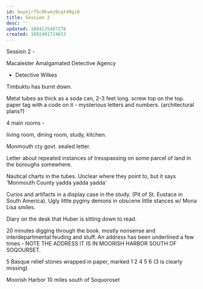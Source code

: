 ```yaml
---
id: 5wybjr75c9kvmj0cqt49gi0
title: Session 2
desc: ''
updated: 1694135407278
created: 1692491724653
---
```


Session 2 - 

Macalester Amalgamated Detective Agency
- Detective Wilkes


Timbuktu has burnt down. 


Metal tubes as thick as a soda can, 2-3 feet long. screw top on the top. paper tag with a code on it - mysterious letters and numbers. (architectural plans?)


4 main rooms - 

living room, dining room, study, kitchen.

Monmouth cty govt. sealed letter.

Letter about repeated instances of tresspassing on some parcel of land in the boroughs somewhere.

Nautical charts in the tubes. Unclear where they point to, but it says 'Monmouth County yadda yadda yadda'


Curios and artifacts in a display case in the study. (Pit of St. Eustace in South America). Ugly little pygmy demons in obscene little stances w/ Mona Lisa smiles.

Diary on the desk that Huber is sitting down to read.

20 minutes digging through the book. mostly nonsense and interdepartmental feuding and stuff. An address has been underlined a few times - NOTE THE ADDRESS IT IS IN MOORISH HARBOR SOUTH OF SOQOURSET.

5 Basque relief stones wrapped in paper, marked 1 2 4 5 6 (3 is clearly missing)

Moorish Harbor 10 miles south of Soquoroset
